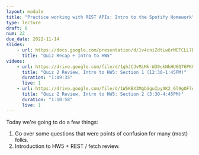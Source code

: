 ```yaml
---
layout: module
title: "Practice working with REST APIs: Intro to the Spotify Homework"
type: lecture
draft: 0
num: 22
due_date: 2022-11-14
slides: 
    - url: https://docs.google.com/presentation/d/1v4cniZdtLw6rMETCLL7EzXzpzdAgBt8nTn4tDL8JYEQ/edit?usp=sharing
      title: "Quiz Recap + Intro to HW5"
videos:
    - url: https://drive.google.com/file/d/1ghJCJvMiMk-W30okNhHU6Q76PKQ82GOq/view?usp=sharing
      title: "Quiz 2 Review, Intro to HW5: Section 1 (12:30-1:45PM)"
      duration: "1:09:35"
      live: 1
    - url: https://drive.google.com/file/d/1WSKBX3MgbGguIpyAK2_6l9gOF7et5wF0/view?usp=sharing
      title: "Quiz 2 Review, Intro to HW5: Section 2 (3:30-4:45PM)"
      duration: "1:10:58"
      live: 1
---
```


Today we're going to do a few things:
1. Go over some questions that were points of confusion for many (most) folks.
2. Introduction to HW5 + REST / fetch review.